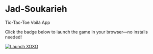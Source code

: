 # Jad-Soukarieh
 Tic-Tac-Toe Voilà App

Click the badge below to launch the game in your browser—no installs needed!

[![Launch XOXO](https://mybinder.org/badge_logo.svg)](https://mybinder.org/v2/gh/JadAlSoukarieh/Jad-Soukarieh/main?urlpath=voila%2Frender%2FXOXO_Game.ipynb)

